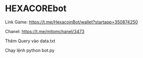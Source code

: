 # HEXACOREbot

Link Game: https://t.me/HexacoinBot/wallet?startapp=350874250

Chanel: https://t.me/mitomchanel/3473


Thêm Query vào data.txt

Chạy lệnh python bot.py

